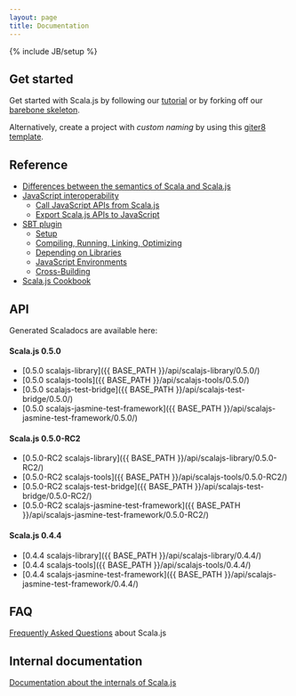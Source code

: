 ```yaml
---
layout: page
title: Documentation
---
```

{% include JB/setup %}

## Get started

Get started with Scala.js by following our [tutorial](./tutorial.html) or by forking off our
[barebone skeleton](https://github.com/sjrd/scala-js-example-app).

Alternatively, create a project with *custom naming* by using this [giter8 template](https://github.com/sebnozzi/scala-js.g8).

## Reference

* [Differences between the semantics of Scala and Scala.js](./semantics.html)
* [JavaScript interoperability](./js-interoperability.html)
  * [Call JavaScript APIs from Scala.js](./calling-javascript.html)
  * [Export Scala.js APIs to JavaScript](./export-to-javascript.html)
* [SBT plugin](./sbt-plugin.html)
  * [Setup](./sbt/setup.html)
  * [Compiling, Running, Linking, Optimizing](./sbt/run.html)
  * [Depending on Libraries](./sbt/depending.html)
  * [JavaScript Environments](./sbt/js-envs.html)
  * [Cross-Building](./sbt/cross-building.html)
* [Scala.js Cookbook](./cookbook/)

## API

Generated Scaladocs are available here:

#### Scala.js 0.5.0
* [0.5.0 scalajs-library]({{ BASE_PATH }}/api/scalajs-library/0.5.0/)
* [0.5.0 scalajs-tools]({{ BASE_PATH }}/api/scalajs-tools/0.5.0/)
* [0.5.0 scalajs-test-bridge]({{ BASE_PATH }}/api/scalajs-test-bridge/0.5.0/)
* [0.5.0 scalajs-jasmine-test-framework]({{ BASE_PATH }}/api/scalajs-jasmine-test-framework/0.5.0/)

#### Scala.js 0.5.0-RC2
* [0.5.0-RC2 scalajs-library]({{ BASE_PATH }}/api/scalajs-library/0.5.0-RC2/)
* [0.5.0-RC2 scalajs-tools]({{ BASE_PATH }}/api/scalajs-tools/0.5.0-RC2/)
* [0.5.0-RC2 scalajs-test-bridge]({{ BASE_PATH }}/api/scalajs-test-bridge/0.5.0-RC2/)
* [0.5.0-RC2 scalajs-jasmine-test-framework]({{ BASE_PATH }}/api/scalajs-jasmine-test-framework/0.5.0-RC2/)

#### Scala.js 0.4.4
* [0.4.4 scalajs-library]({{ BASE_PATH }}/api/scalajs-library/0.4.4/)
* [0.4.4 scalajs-tools]({{ BASE_PATH }}/api/scalajs-tools/0.4.4/)
* [0.4.4 scalajs-jasmine-test-framework]({{ BASE_PATH }}/api/scalajs-jasmine-test-framework/0.4.4/)

## FAQ

[Frequently Asked Questions](./faq.html) about Scala.js

## Internal documentation

[Documentation about the internals of Scala.js](./internals/)

